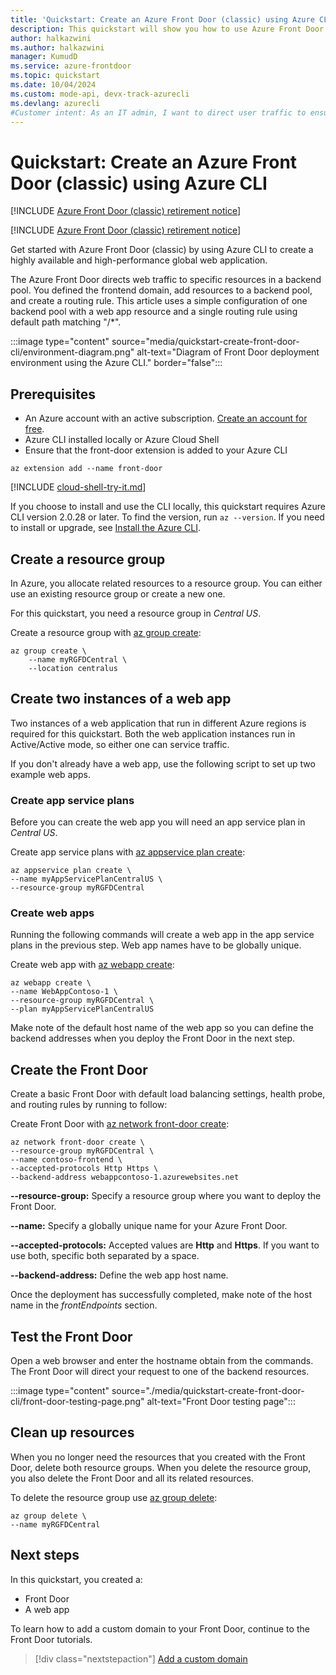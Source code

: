 ```yaml
---
title: 'Quickstart: Create an Azure Front Door (classic) using Azure CLI'
description: This quickstart will show you how to use Azure Front Door (classic) to create a high availability and high-performance global web application using Azure CLI.
author: halkazwini
ms.author: halkazwini
manager: KumudD
ms.service: azure-frontdoor
ms.topic: quickstart
ms.date: 10/04/2024
ms.custom: mode-api, devx-track-azurecli
ms.devlang: azurecli
#Customer intent: As an IT admin, I want to direct user traffic to ensure high availability of web applications.
---
```


# Quickstart: Create an Azure Front Door (classic) using Azure CLI

[!INCLUDE [Azure Front Door (classic) retirement notice](../../includes/front-door-classic-retirement.md)]

[!INCLUDE [Azure Front Door (classic) retirement notice](../../includes/front-door-classic-retirement.md)]

Get started with Azure Front Door (classic) by using Azure CLI to create a highly available and high-performance global web application.

The Azure Front Door directs web traffic to specific resources in a backend pool. You defined the frontend domain, add resources to a backend pool, and create a routing rule. This article uses a simple configuration of one backend pool with a web app resource and a single routing rule using default path matching "/*".

:::image type="content" source="media/quickstart-create-front-door-cli/environment-diagram.png" alt-text="Diagram of Front Door deployment environment using the Azure CLI." border="false":::

## Prerequisites

- An Azure account with an active subscription. [Create an account for free](https://azure.microsoft.com/free/?WT.mc_id=A261C142F).
- Azure CLI installed locally or Azure Cloud Shell
- Ensure that the front-door extension is added to your Azure CLI

```azurecli-interactive 
az extension add --name front-door
```

[!INCLUDE [cloud-shell-try-it.md](~/reusable-content/ce-skilling/azure/includes/cloud-shell-try-it.md)]

If you choose to install and use the CLI locally, this quickstart requires Azure CLI version 2.0.28 or later. To find the version, run `az --version`. If you need to install or upgrade, see [Install the Azure CLI]( /cli/azure/install-azure-cli).

## Create a resource group

In Azure, you allocate related resources to a resource group. You can either use an existing resource group or create a new one.

For this quickstart, you need a resource group in *Central US*.

Create a resource group with [az group create](/cli/azure/group#az-group-create):

```azurecli-interactive
az group create \
    --name myRGFDCentral \
    --location centralus
```

## Create two instances of a web app

Two instances of a web application that run in different Azure regions is required for this quickstart. Both the web application instances run in Active/Active mode, so either one can service traffic.

If you don't already have a web app, use the following script to set up two example web apps.

### Create app service plans

Before you can create the web app you will need an app service plan in *Central US*.

Create app service plans with [az appservice plan create](/cli/azure/appservice/plan#az-appservice-plan-create&preserve-view=true):

```azurecli-interactive
az appservice plan create \
--name myAppServicePlanCentralUS \
--resource-group myRGFDCentral
```

### Create web apps

Running the following commands will create a web app in the app service plans in the previous step. Web app names have to be globally unique.

Create web app with [az webapp create](/cli/azure/webapp#az-webapp-create&preserve-view=true):

```azurecli-interactive
az webapp create \
--name WebAppContoso-1 \
--resource-group myRGFDCentral \
--plan myAppServicePlanCentralUS 
```

Make note of the default host name of the web app so you can define the backend addresses when you deploy the Front Door in the next step.

## Create the Front Door

Create a basic Front Door with default load balancing settings, health probe, and routing rules by running to follow:

Create Front Door with [az network front-door create](/cli/azure/network/front-door#az-network-front-door-create&preserve-view=true):

```azurecli-interactive
az network front-door create \
--resource-group myRGFDCentral \
--name contoso-frontend \
--accepted-protocols Http Https \
--backend-address webappcontoso-1.azurewebsites.net 
```

**--resource-group:** Specify a resource group where you want to deploy the Front Door.

**--name:** Specify a globally unique name for your Azure Front Door. 

**--accepted-protocols:** Accepted values are **Http** and **Https**. If you want to use both, specific both separated by a space.

**--backend-address:** Define the web app host name.

Once the deployment has successfully completed, make note of the host name in the *frontEndpoints* section.

## Test the Front Door

Open a web browser and enter the hostname obtain from the commands. The Front Door will direct your request to one of the backend resources.

:::image type="content" source="./media/quickstart-create-front-door-cli/front-door-testing-page.png" alt-text="Front Door testing page":::

## Clean up resources

When you no longer need the resources that you created with the Front Door, delete both resource groups. When you delete the resource group, you also delete the Front Door and all its related resources. 

To delete the resource group use [az group delete](/cli/azure/group#az-group-delete&preserve-view=true):

```azurecli-interactive
az group delete \
--name myRGFDCentral
```

## Next steps

In this quickstart, you created a:
* Front Door
* A web app

To learn how to add a custom domain to your Front Door, continue to the Front Door tutorials.

> [!div class="nextstepaction"]
> [Add a custom domain](front-door-custom-domain.md)
